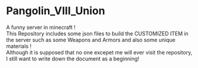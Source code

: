 # Pangolin_VIII_Union
A funny server in minecraft !  
This Repository includes some json files to build the CUSTOMIZED ITEM in the server such as some Weapons and Armors and also some unique materials !  
Although it is supposed that no one excepet me will ever visit the repository, I still want to write down the document as a beginning!
